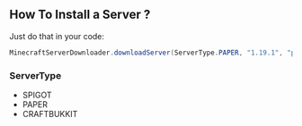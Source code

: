 ## How To Install a Server ?
Just do that in your code:
```java
MinecraftServerDownloader.downloadServer(ServerType.PAPER, "1.19.1", "path/to/file/server.jar");
```

### ServerType
- SPIGOT
- PAPER
- CRAFTBUKKIT
